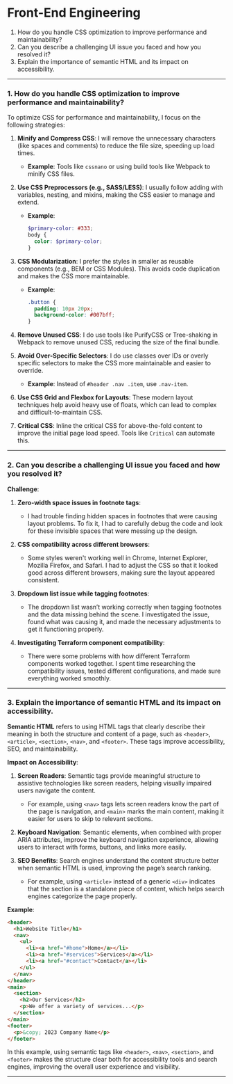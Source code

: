 
# Front-End Engineering

1. How do you handle CSS optimization to improve performance and maintainability?
2. Can you describe a challenging UI issue you faced and how you resolved it?
3. Explain the importance of semantic HTML and its impact on accessibility.

----


### 1. **How do you handle CSS optimization to improve performance and maintainability?**

To optimize CSS for performance and maintainability, I focus on the following strategies:

1. **Minify and Compress CSS**: I will remove the unnecessary characters (like spaces and comments) to reduce the file size, speeding up load times.
   - **Example**: Tools like `cssnano` or using build tools like Webpack to minify CSS files.
   
3. **Use CSS Preprocessors (e.g., SASS/LESS)**: I usually follow adding with variables, nesting, and mixins, making the CSS easier to manage and extend.
   - **Example**: 
     ```scss
     $primary-color: #333;
     body {
       color: $primary-color;
     }
     ```

4. **CSS Modularization**: I prefer the styles in smaller as reusable components (e.g., BEM or CSS Modules).
                    This avoids code duplication and makes the CSS more maintainable.
   - **Example**: 
     ```scss
     .button {
       padding: 10px 20px;
       background-color: #007bff;
     }
     ```

6. **Remove Unused CSS**: I do use tools like PurifyCSS or Tree-shaking in Webpack to remove unused CSS, reducing the size of the final bundle.
   
7. **Avoid Over-Specific Selectors**: I do use classes over IDs or overly specific selectors to make the CSS more maintainable and easier to override.
   - **Example**: Instead of `#header .nav .item`, use `.nav-item`.

8. **Use CSS Grid and Flexbox for Layouts**: These modern layout techniques help avoid heavy use of floats, which can lead to complex and difficult-to-maintain CSS.

9. **Critical CSS**: Inline the critical CSS for above-the-fold content to improve the initial page load speed. Tools like `Critical` can automate this.

---

### 2. **Can you describe a challenging UI issue you faced and how you resolved it?**

**Challenge**:
1. **Zero-width space issues in footnote tags**: 
   - I had trouble finding hidden spaces in footnotes that were causing layout problems. To fix it, I had to carefully debug the code and look for these invisible spaces that were messing up the design.

2. **CSS compatibility across different browsers**:
   - Some styles weren't working well in Chrome, Internet Explorer, Mozilla Firefox, and Safari. I had to adjust the CSS so that it looked good across different browsers, making sure the layout appeared consistent.

3. **Dropdown list issue while tagging footnotes**:
   - The dropdown list wasn’t working correctly when tagging footnotes and the data missing behind the scene. I investigated the issue, found what was causing it, and made the necessary adjustments to get it functioning properly.

4. **Investigating Terraform component compatibility**:
   - There were some problems with how different Terraform components worked together. I spent time researching the compatibility issues, tested different configurations, and made sure everything worked smoothly.



---

### 3. **Explain the importance of semantic HTML and its impact on accessibility.**

**Semantic HTML** refers to using HTML tags that clearly describe their meaning in both the structure and content of a page, such as `<header>`, `<article>`, `<section>`, `<nav>`, and `<footer>`. These tags improve accessibility, SEO, and maintainability.

**Impact on Accessibility**:
1. **Screen Readers**: Semantic tags provide meaningful structure to assistive technologies like screen readers, helping visually impaired users navigate the content.
   - For example, using `<nav>` tags lets screen readers know the part of the page is navigation, and `<main>` marks the main content, making it easier for users to skip to relevant sections.
   
2. **Keyboard Navigation**: Semantic elements, when combined with proper ARIA attributes, improve the keyboard navigation experience, allowing users to interact with forms, buttons, and links more easily.

3. **SEO Benefits**: Search engines understand the content structure better when semantic HTML is used, improving the page’s search ranking.
   - For example, using `<article>` instead of a generic `<div>` indicates that the section is a standalone piece of content, which helps search engines categorize the page properly.

**Example**:
```html
<header>
  <h1>Website Title</h1>
  <nav>
    <ul>
      <li><a href="#home">Home</a></li>
      <li><a href="#services">Services</a></li>
      <li><a href="#contact">Contact</a></li>
    </ul>
  </nav>
</header>
<main>
  <section>
    <h2>Our Services</h2>
    <p>We offer a variety of services...</p>
  </section>
</main>
<footer>
  <p>&copy; 2023 Company Name</p>
</footer>
```

In this example, using semantic tags like `<header>`, `<nav>`, `<section>`, and `<footer>` makes the structure clear both for accessibility tools and search engines, improving the overall user experience and visibility.

---
